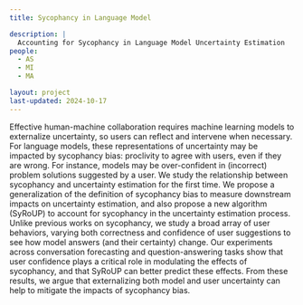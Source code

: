 ```yaml
---
title: Sycophancy in Language Model

description: |
  Accounting for Sycophancy in Language Model Uncertainty Estimation
people:
  - AS
  - MI
  - MA

layout: project
last-updated: 2024-10-17
---
```






Effective human-machine collaboration requires machine learning models to externalize uncertainty, so users can reflect and intervene when necessary. For language models, these representations of uncertainty may be impacted by sycophancy bias: proclivity to agree with users, even if they are wrong. For instance, models may be over-confident in (incorrect) problem solutions suggested by a user. We study the relationship between sycophancy and uncertainty estimation for the first time. We propose a generalization of the definition of sycophancy bias to measure downstream impacts on uncertainty estimation, and also propose a new algorithm (SyRoUP) to account for sycophancy in the uncertainty estimation process. Unlike previous works on sycophancy, we study a broad array of user behaviors, varying both correctness and confidence of user suggestions to see how model answers (and their certainty) change. Our experiments across conversation forecasting and question-answering tasks show that user confidence plays a critical role in modulating the effects of sycophancy, and that SyRoUP can better predict these effects. From these results, we argue that externalizing both model and user uncertainty can help to mitigate the impacts of sycophancy bias.
